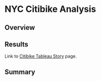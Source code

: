 # NYC Citibike Analysis

## Overview

## Results

 Link to [Citibike Tableau Story](https://public.tableau.com/app/profile/manny.linares/viz/Module_14_16666441765060/CitibikeStory) page.

## Summary
